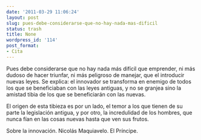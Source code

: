 ```yaml
---
date: '2011-03-29 11:06:24'
layout: post
slug: pues-debe-considerarse-que-no-hay-nada-mas-dificil
status: trash
title: None
wordpress_id: '114'
post_format:
- Cita
---
```


Pues debe considerarse que no hay nada más difícil que emprender, ni más dudoso de hacer triunfar, ni más peligroso de manejar, que el introducir nuevas leyes. Se explica: el innovador se transforma en enemigo de todos los que se beneficiaban con las leyes antiguas, y no se granjea sino la amistad tibia de los que se beneficiarán con las nuevas.   

El origen de esta tibieza es por un lado, el temor a los que tienen de su parte la legislación antigua, y por otro, la incredulidad de los hombres, que nunca fían en las cosas nuevas hasta que ven sus frutos.

Sobre la innovación. Nicolás Maquiavelo. El Príncipe.
